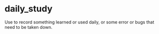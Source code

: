 # daily_study
Use to record something learned or used daily, or some error or bugs that need to be taken down.
